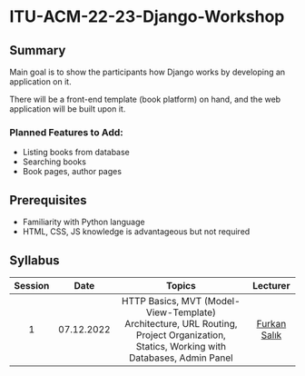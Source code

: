 # ITU-ACM-22-23-Django-Workshop

## Summary
Main goal is to show the participants how Django works by developing an application on it.

There will be a front-end template (book platform) on hand, and the web application will be built upon it.
### Planned Features to Add:
- Listing books from database
- Searching books
- Book pages, author pages


## Prerequisites
- Familiarity with Python language
- HTML, CSS, JS knowledge is advantageous but not required

## Syllabus
| Session | Date | Topics | Lecturer |
| :--: | :--: | :----: | :------: |
| 1 | 07.12.2022 | HTTP Basics, MVT (Model-View-Template) Architecture, URL Routing, Project Organization, Statics, Working with Databases, Admin Panel | [Furkan Salık](https://www.linkedin.com/in/furkan-sal%C4%B1k-41980915b/) |
